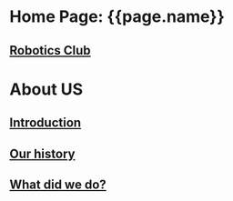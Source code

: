 
# Home Page: {{page.name}}
## [Robotics Club](/polyu-robotics-club/) <a id="Selected">
# About US
## [Introduction](/polyu-robotics-club/prologue/intro)
## [Our history](/polyu-robotics-club/prologue/ourhistory)
## [What did we do?](/polyu-robotics-club/prologue/whatrbclubdo)
